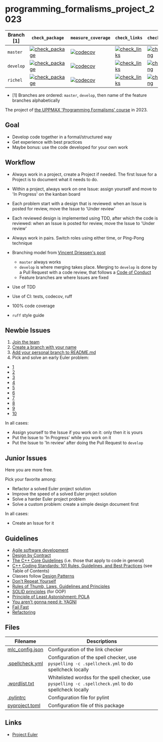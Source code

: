 # programming_formalisms_project_2023

Branch [1]|`check_package`|`measure_coverage`|`check_links`|`check_spelling`
----------|---------------|------------------|-------------|----------------------
`master`  |[![check_package](https://github.com/programming-formalisms/programming_formalisms_project_2023/actions/workflows/check_package.yml/badge.svg?branch=master)](https://github.com/programming-formalisms/programming_formalisms_project_2023/actions/workflows/check_package.yml) | [![codecov](https://codecov.io/gh/richelbilderbeek/programming_formalisms_testing/branch/master/graph/badge.svg?token=K4FIPOQ5ZH)](https://codecov.io/gh/richelbilderbeek/programming_formalisms_testing) | [![check_links](https://github.com/programming-formalisms/programming_formalisms_project_2023/actions/workflows/check_links.yaml/badge.svg?branch=master)](https://github.com/programming-formalisms/programming_formalisms_project_2023/actions/workflows/check_links.yaml) | [![check_spelling](https://github.com/programming-formalisms/programming_formalisms_project_2023/actions/workflows/check_spelling.yaml/badge.svg?branch=master)](https://github.com/programming-formalisms/programming_formalisms_project_2023/actions/workflows/check_spelling.yaml)
`develop` |[![check_package](https://github.com/programming-formalisms/programming_formalisms_project_2023/actions/workflows/check_package.yml/badge.svg?branch=develop)](https://github.com/programming-formalisms/programming_formalisms_project_2023/actions/workflows/check_package.yml) | [![codecov](https://codecov.io/gh/richelbilderbeek/programming_formalisms_testing/branch/develop/graph/badge.svg?token=K4FIPOQ5ZH)](https://codecov.io/gh/richelbilderbeek/programming_formalisms_testing) | [![check_links](https://github.com/programming-formalisms/programming_formalisms_project_2023/actions/workflows/check_links.yaml/badge.svg?branch=develop)](https://github.com/programming-formalisms/programming_formalisms_project_2023/actions/workflows/check_links.yaml) | [![check_spelling](https://github.com/programming-formalisms/programming_formalisms_project_2023/actions/workflows/check_spelling.yaml/badge.svg?branch=develop)](https://github.com/programming-formalisms/programming_formalisms_project_2023/actions/workflows/check_spelling.yaml)
`richel`  |[![check_package](https://github.com/programming-formalisms/programming_formalisms_project_2023/actions/workflows/check_package.yml/badge.svg?branch=richel)](https://github.com/programming-formalisms/programming_formalisms_project_2023/actions/workflows/check_package.yml) | [![codecov](https://codecov.io/gh/richelbilderbeek/programming_formalisms_testing/branch/richel/graph/badge.svg?token=K4FIPOQ5ZH)](https://codecov.io/gh/richelbilderbeek/programming_formalisms_testing) | [![check_links](https://github.com/programming-formalisms/programming_formalisms_project_2023/actions/workflows/check_links.yaml/badge.svg?branch=richel)](https://github.com/programming-formalisms/programming_formalisms_project_2023/actions/workflows/check_links.yaml) | [![check_spelling](https://github.com/programming-formalisms/programming_formalisms_project_2023/actions/workflows/check_spelling.yaml/badge.svg?branch=richel)](https://github.com/programming-formalisms/programming_formalisms_project_2023/actions/workflows/check_spelling.yaml)

 * [1] Branches are ordered: `master`, `develop`, then name of the feature branches alphabetically

The project of [the UPPMAX 'Programming Formalisms' course](https://github.com/UPPMAX/programming_formalisms)
in 2023.

## Goal

 * Develop code together in a formal/structured way
 * Get experience with best practices
 * Maybe bonus: use the code developed for your own work

## Workflow

 * Always work in a project, create a Project if needed.
   The first Issue for a Project is to document what it needs to do.
 * Within a project, always work on one Issue: 
   assign yourself and move to 'In Progress' on the kanban board
 * Each problem start with a design that is reviewed:
   when an Issue is posted for review, move the Issue to 'Under review'
 * Each reviewed design is implemented using TDD, after which the code is reviewed:
   when an Issue is posted for review, move the Issue to 'Under review'
 * Always work in pairs. Switch roles using either time, or Ping-Pong technique
 * Branching model from [Vincent Driessen's post](https://nvie.com/posts/a-successful-git-branching-model/)
   * `master` always works
   * `develop` is where merging takes place. 
     Merging to `develop` is done by a Pull Request with a code review,
     that follows a [Code of Conduct](CODE_OF_CONDUCT.md)
   * Feature branches are where Issues are fixed

 * Use of TDD
 * Use of CI: tests, codecov, ruff
 * 100% code coverage
 * `ruff` style guide

## Newbie Issues

 1. [Join the team](https://github.com/programming-formalisms/programming_formalisms_project_2023/issues/1)
 2. [Create a branch with your name](https://github.com/programming-formalisms/programming_formalisms_project_2023/issues/4)
 3. [Add your personal branch to README.md](https://github.com/programming-formalisms/programming_formalisms_project_2023/issues/4)
 4. Pick and solve an early Euler problem:
   * [1](https://github.com/programming-formalisms/programming_formalisms_project_2023/issues/6)
   * [2](https://github.com/programming-formalisms/programming_formalisms_project_2023/issues/7)
   * [3](https://github.com/programming-formalisms/programming_formalisms_project_2023/issues/8)
   * [4](https://github.com/programming-formalisms/programming_formalisms_project_2023/issues/9)
   * [5](https://github.com/programming-formalisms/programming_formalisms_project_2023/issues/10)
   * [6](https://github.com/programming-formalisms/programming_formalisms_project_2023/issues/11)
   * [7](https://github.com/programming-formalisms/programming_formalisms_project_2023/issues/12)
   * [8](https://github.com/programming-formalisms/programming_formalisms_project_2023/issues/13)
   * [9](https://github.com/programming-formalisms/programming_formalisms_project_2023/issues/14)
   * [10](https://github.com/programming-formalisms/programming_formalisms_project_2023/issues/15)

In all cases:

 * Assign yourself to the Issue if you work on it: only then it is yours
 * Put the Issue to 'In Progress' while you work on it
 * Put the Issue to 'In review' after doing the Pull Request to `develop`

## Junior Issues

Here you are more free.

Pick your favorite among:

 * Refactor a solved Euler project solution
 * Improve the speed of a solved Euler project solution
 * Solve a harder Euler project problem
 * Solve a custom problem: create a simple design document first

In all cases:

 * Create an Issue for it

## Guidelines

 * [Agile software development](https://en.wikipedia.org/wiki/Agile_software_development)
 * [Design by Contract](https://en.wikipedia.org/wiki/Design_by_contract)
 * [The C++ Core Guidelines](https://isocpp.github.io/CppCoreGuidelines/CppCoreGuidelines#S-philosophy) (i.e. those that apply to code in general)
 * [C++ Coding Standards: 101 Rules, Guidelines, and Best Practices](https://www.oreilly.com/library/view/c-coding-standards/0321113586/) (see Table of Contents)
 * Classes follow [Design Patterns](https://en.wikipedia.org/wiki/Software_design_pattern)
 * [Don't Repeat Yourself](https://en.wikipedia.org/wiki/Don%27t_repeat_yourself)
 * [Rules of Thumb, Laws, Guidelines and Principles](https://en.wikipedia.org/wiki/List_of_software_development_philosophies#Rules_of_thumb,_laws,_guidelines_and_principles)
 * [SOLID principles](https://en.wikipedia.org/wiki/SOLID) (for OOP)
 * [Principle of Least Astonishment: POLA](https://en.wikipedia.org/wiki/Principle_of_least_astonishment)
 * [You aren't gonna need it: YAGNI](https://en.wikipedia.org/wiki/You_aren%27t_gonna_need_it)
 * [Fail Fast](https://en.wikipedia.org/wiki/Fail-fast)
 * [Refactoring](https://refactoring.com/catalog/)

## Files

Filename                           |Descriptions
-----------------------------------|------------------------------------------------------------------------------------------------------
[mlc_config.json](mlc_config.json) |Configuration of the link checker
[.spellcheck.yml](.spellcheck.yml) |Configuration of the spell checker, use `pyspelling -c .spellcheck.yml` to do spellcheck locally
[.wordlist.txt](.wordlist.txt)     |Whitelisted wordss for the spell checker, use `pyspelling -c .spellcheck.yml` to do spellcheck locally
[.pylintrc](.pylintrc)             |Configuration file for pylint
[pyproject.toml](pyproject.toml)   |Configuration file of this package

## Links

 * [Project Euler](https://projecteuler.net/archives)

